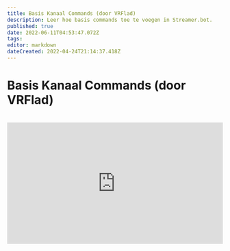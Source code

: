 ```yaml
---
title: Basis Kanaal Commands (door VRFlad)
description: Leer hoe basis commands toe te voegen in Streamer.bot.
published: true
date: 2022-06-11T04:53:47.072Z
tags:
editor: markdown
dateCreated: 2022-04-24T21:14:37.418Z
---
```


# Basis Kanaal Commands (door VRFlad)
<br>
<iframe src="https://www.youtube.com/embed/ZXB6AMzdxxo" title="YouTube video player" frameborder="0" allow="accelerometer; autoplay; clipboard-write; encrypted-media; gyroscope; picture-in-picture; fullscreen" allow fullscreen style="border: none; max-width: 100%; width: 100%; aspect-ratio: 16/9;"></iframe>
